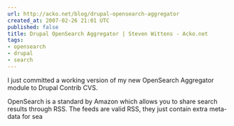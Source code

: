 ```yaml
---
url: http://acko.net/blog/drupal-opensearch-aggregator
created_at: 2007-02-26 21:01 UTC
published: false
title: Drupal OpenSearch Aggregator | Steven Wittens - Acko.net
tags:
- opensearch
- drupal
- search
---
```


I just committed a working version of my new OpenSearch Aggregator module to Drupal Contrib CVS.

OpenSearch is a standard by Amazon which allows you to share search results through RSS. The feeds are valid RSS, they just contain extra meta-data for sea
